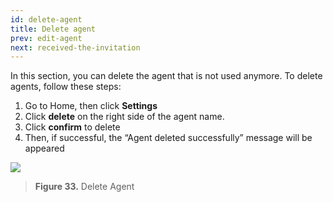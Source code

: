 ```yaml
---
id: delete-agent
title: Delete agent
prev: edit-agent
next: received-the-invitation
---
```


In this section, you can delete the agent that is not used anymore. To delete agents, follow these steps:

1. Go to Home, then click **Settings**
2. Click **delete** on the right side of the agent name.
3. Click **confirm** to delete
4. Then, if successful, the “Agent deleted successfully” message will be appeared

![](https://lh5.googleusercontent.com/AaFTjXZerTvqddjZk-N8VRUMwrLoabP4ZtlYUCF7IonnOK3F_qrdQZTmk_PHLuLFFA2CGTQODMApPGQ1biEx1BUZSdrJn-VyBpOrtnPyvSN0uEquhrPyOpjWLapFJGriIg28YSYm)

> **Figure 33.** Delete Agent
